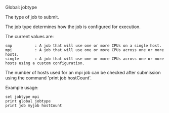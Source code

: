 Global: jobtype

The type of job to submit.

The job type determines how the job is configured for execution.

The current values are:

    smp          : A job that will use one or more CPUs on a single host.
    mpi          : A job that will use one or more CPUs across one or more hosts.
    single       : A job that will use one or more CPUs across one or more hosts using a custom configuration.

The number of hosts used for an mpi job can be checked after submission using the command 'print job <jobname> hostCount'.

Example usage:

    set jobtype mpi
    print global jobtype
    print job myjob hostCount
